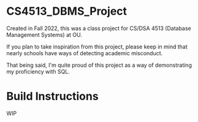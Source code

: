 # CS4513_DBMS_Project
Created in Fall 2022, this was a class project for CS/DSA 4513 (Database Management Systems) at OU.

If you plan to take inspiration from this project, please keep in mind that nearly schools have ways of detecting academic misconduct. 

That being said, I'm quite proud of this project as a way of demonstrating my proficiency with SQL.

# Build Instructions

WIP
